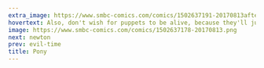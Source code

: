 ```yaml
---
extra_image: https://www.smbc-comics.com/comics/1502637191-20170813after.png
hovertext: Also, don't wish for puppets to be alive, because they'll just die a second later due to having no circulatory system.
image: https://www.smbc-comics.com/comics/1502637178-20170813.png
next: newton
prev: evil-time
title: Pony
---
```

